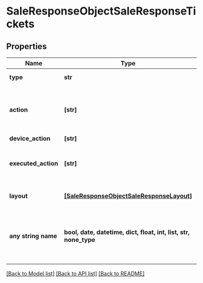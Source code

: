 # SaleResponseObjectSaleResponseTickets


## Properties
Name | Type | Description | Notes
------------ | ------------- | ------------- | -------------
**type** | **str** | Tipo de Ticket | [optional] 
**action** | **[str]** | Acción a ejecutar para cada Ticket por el punto de venta | [optional] 
**device_action** | **[str]** |  | [optional] 
**executed_action** | **[str]** | Acción que ejecutó la plataforma para los tickets | [optional] 
**layout** | [**[SaleResponseObjectSaleResponseLayout]**](SaleResponseObjectSaleResponseLayout.md) | Formato del Ticket a Imprimir | [optional] 
**any string name** | **bool, date, datetime, dict, float, int, list, str, none_type** | any string name can be used but the value must be the correct type | [optional]

[[Back to Model list]](../README.md#documentation-for-models) [[Back to API list]](../README.md#documentation-for-api-endpoints) [[Back to README]](../README.md)


